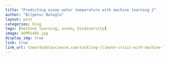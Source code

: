 ```yaml
---
title: "Predicting ocean water temperature with machine learning 2"
author: "Bilgenur Baloglu"
layout: post
categories: blog
tags: [machine learning, ocean, biodiversity]
image: GOPR1495.jpg
display_img: true
link: true
link_url: towardsdatascience.com/tackling-climate-crisis-with-machine-learning-d9426fe1f5a9
---
```

